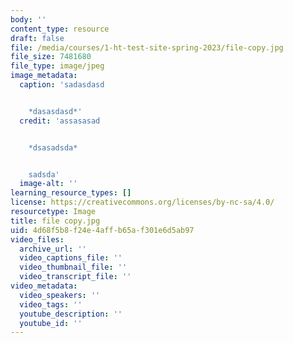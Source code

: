```yaml
---
body: ''
content_type: resource
draft: false
file: /media/courses/1-ht-test-site-spring-2023/file-copy.jpg
file_size: 7481680
file_type: image/jpeg
image_metadata:
  caption: 'sadasdasd


    *dasasdasd*'
  credit: 'assasasad


    *dsasadsda*


    sadsda'
  image-alt: ''
learning_resource_types: []
license: https://creativecommons.org/licenses/by-nc-sa/4.0/
resourcetype: Image
title: file copy.jpg
uid: 4d68f5b8-f24e-4aff-b65a-f301e6d5ab97
video_files:
  archive_url: ''
  video_captions_file: ''
  video_thumbnail_file: ''
  video_transcript_file: ''
video_metadata:
  video_speakers: ''
  video_tags: ''
  youtube_description: ''
  youtube_id: ''
---
```

